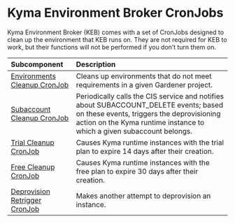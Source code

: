 # Kyma Environment Broker CronJobs

Kyma Environment Broker (KEB) comes with a set of CronJobs designed to clean up the environment that KEB runs on. They are not required for KEB to work, but their functions will not be performed if you don’t turn them on.

| **Subcomponent**                                                        | **Description**                                                                                                                                                                                             |
|:------------------------------------------------------------------------|:------------------------------------------------------------------------------------------------------------------------------------------------------------------------------------------------------------|
| [Environments Cleanup CronJob](06-20-environments-cleanup-cronjob.md)   | Cleans up environments that do not meet requirements in a given Gardener project.                                                                                                                           |
| [Subaccount Cleanup CronJob](06-30-subaccount-cleanup-cronjob.md)       | Periodically calls the CIS service and notifies about SUBACCOUNT_DELETE events; based on these events, triggers the deprovisioning action on the Kyma runtime instance to which a given subaccount belongs. |
| [Trial Cleanup CronJob](06-40-trial-free-cleanup-cronjobs.md)           | Causes Kyma runtime instances with the trial plan to expire 14 days after their creation.                                                                                                                   |
| [Free Cleanup CronJob](06-40-trial-free-cleanup-cronjobs.md)            | Causes Kyma runtime instances with the free plan to expire 30 days after their creation.                                                                                                                    |
| [Deprovision Retrigger CronJob](06-50-deprovision-retrigger-cronjob.md) | Makes another attempt to deprovision an instance.                                                                                                                                                           |
